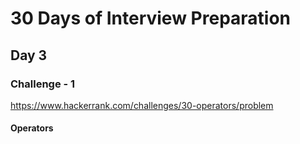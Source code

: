 # 30 Days of Interview Preparation

## Day 3

### Challenge - 1

https://www.hackerrank.com/challenges/30-operators/problem

#### Operators

